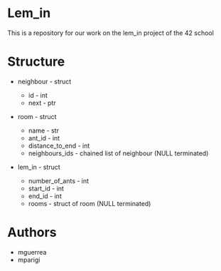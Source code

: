 Lem_in
======

This is a repository for our work on the lem_in project of the 42 school

Structure
=========
+ neighbour - struct
    + id - int
    + next - ptr

+ room - struct
    + name - str
    + ant_id - int
    + distance_to_end - int
    + neighbours_ids - chained list of neighbour (NULL terminated)

+ lem_in - struct
    + number_of_ants - int
    + start_id - int
    + end_id - int
    + rooms - struct of room (NULL terminated)

Authors
=======
+ mguerrea
+ mparigi
